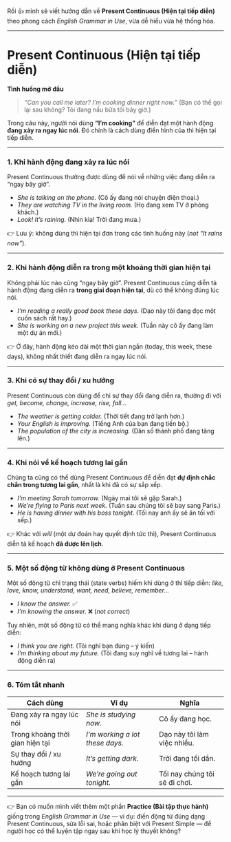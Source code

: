 Rồi 👍 mình sẽ viết hướng dẫn về **Present Continuous (Hiện tại tiếp diễn)** theo phong cách *English Grammar in Use*, vừa dễ hiểu vừa hệ thống hóa.

---

# Present Continuous (Hiện tại tiếp diễn)

**Tình huống mở đầu**

> *“Can you call me later? I’m cooking dinner right now.”*
> (Bạn có thể gọi lại sau không? Tôi đang nấu bữa tối bây giờ.)

Trong câu này, người nói dùng **“I’m cooking”** để diễn đạt một hành động **đang xảy ra ngay lúc nói**. Đó chính là cách dùng điển hình của thì hiện tại tiếp diễn.

---

### 1. Khi hành động đang xảy ra lúc nói

Present Continuous thường được dùng để nói về những việc đang diễn ra “ngay bây giờ”.

* *She is talking on the phone.*
  (Cô ấy đang nói chuyện điện thoại.)
* *They are watching TV in the living room.*
  (Họ đang xem TV ở phòng khách.)
* *Look! It’s raining.*
  (Nhìn kìa! Trời đang mưa.)

👉 Lưu ý: không dùng thì hiện tại đơn trong các tình huống này (*not “It rains now”*).

---

### 2. Khi hành động diễn ra trong một khoảng thời gian hiện tại

Không phải lúc nào cũng “ngay bây giờ”. Present Continuous cũng diễn tả hành động đang diễn ra **trong giai đoạn hiện tại**, dù có thể không đúng lúc nói.

* *I’m reading a really good book these days.*
  (Dạo này tôi đang đọc một cuốn sách rất hay.)
* *She is working on a new project this week.*
  (Tuần này cô ấy đang làm một dự án mới.)

👉 Ở đây, hành động kéo dài một thời gian ngắn (today, this week, these days), không nhất thiết đang diễn ra ngay lúc nói.

---

### 3. Khi có sự thay đổi / xu hướng

Present Continuous còn dùng để chỉ sự thay đổi đang diễn ra, thường đi với *get, become, change, increase, rise, fall…*

* *The weather is getting colder.*
  (Thời tiết đang trở lạnh hơn.)
* *Your English is improving.*
  (Tiếng Anh của bạn đang tiến bộ.)
* *The population of the city is increasing.*
  (Dân số thành phố đang tăng lên.)

---

### 4. Khi nói về kế hoạch tương lai gần

Chúng ta cũng có thể dùng Present Continuous để diễn đạt **dự định chắc chắn trong tương lai gần**, nhất là khi đã có sự sắp xếp.

* *I’m meeting Sarah tomorrow.*
  (Ngày mai tôi sẽ gặp Sarah.)
* *We’re flying to Paris next week.*
  (Tuần sau chúng tôi sẽ bay sang Paris.)
* *He is having dinner with his boss tonight.*
  (Tối nay anh ấy sẽ ăn tối với sếp.)

👉 Khác với *will* (một dự đoán hay quyết định tức thì), Present Continuous diễn tả kế hoạch **đã được lên lịch**.

---

### 5. Một số động từ không dùng ở Present Continuous

Một số động từ chỉ trạng thái (state verbs) hiếm khi dùng ở thì tiếp diễn: *like, love, know, understand, want, need, believe, remember…*

* *I know the answer.* ✅
* *I’m knowing the answer.* ❌ (*not correct*)

Tuy nhiên, một số động từ có thể mang nghĩa khác khi dùng ở dạng tiếp diễn:

* *I think you are right.* (Tôi nghĩ bạn đúng – ý kiến)
* *I’m thinking about my future.* (Tôi đang suy nghĩ về tương lai – hành động diễn ra)

---

### 6. Tóm tắt nhanh

| Cách dùng                       | Ví dụ                           | Nghĩa                         |
| ------------------------------- | ------------------------------- | ----------------------------- |
| Đang xảy ra ngay lúc nói        | *She is studying now.*          | Cô ấy đang học.               |
| Trong khoảng thời gian hiện tại | *I’m working a lot these days.* | Dạo này tôi làm việc nhiều.   |
| Sự thay đổi / xu hướng          | *It’s getting dark.*            | Trời đang tối dần.            |
| Kế hoạch tương lai gần          | *We’re going out tonight.*      | Tối nay chúng tôi sẽ đi chơi. |

---

👉 Bạn có muốn mình viết thêm một phần **Practice (Bài tập thực hành)** giống trong *English Grammar in Use* — ví dụ: điền động từ đúng dạng Present Continuous, sửa lỗi sai, hoặc phân biệt với Present Simple — để người học có thể luyện tập ngay sau khi học lý thuyết không?

